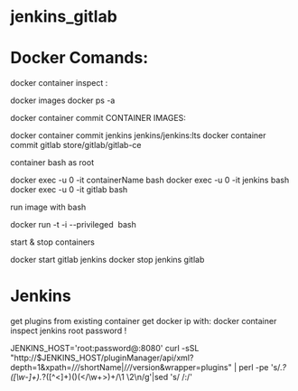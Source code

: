 # jenkins_gitlab

# Docker Comands:

docker container inspect <id>:
  
docker images
docker ps -a

docker container commit CONTAINER IMAGES:
  
docker container commit jenkins jenkins/jenkins:lts
docker container commit gitlab store/gitlab/gitlab-ce

container bash as root
  
docker exec -u 0 -it containerName bash
docker exec -u 0 -it jenkins bash
docker exec -u 0 -it gitlab bash

run image with bash

docker run -t -i --privileged <image> bash

start & stop containers
  
docker start gitlab jenkins
docker stop jenkins gitlab

# Jenkins

get plugins from existing container
get docker ip with: docker container inspect <id>
jenkins root password !
  
JENKINS_HOST='root:password@<docker-ip>:8080'
curl -sSL "http://$JENKINS_HOST/pluginManager/api/xml?depth=1&xpath=/*/*/shortName|/*/*/version&wrapper=plugins" | perl -pe 's/.*?<shortName>([\w-]+).*?<version>([^<]+)()(<\/\w+>)+/\1 \2\n/g'|sed 's/ /:/'
